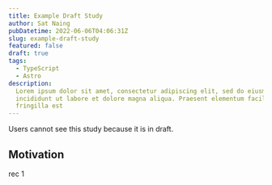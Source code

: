 ```yaml
---
title: Example Draft Study
author: Sat Naing
pubDatetime: 2022-06-06T04:06:31Z
slug: example-draft-study
featured: false
draft: true
tags:
  - TypeScript
  - Astro
description:
  Lorem ipsum dolor sit amet, consectetur adipiscing elit, sed do eiusmod tempor
  incididunt ut labore et dolore magna aliqua. Praesent elementum facilisis leo vel
  fringilla est
---
```


Users cannot see this study because it is in draft.

## Motivation

rec 1
